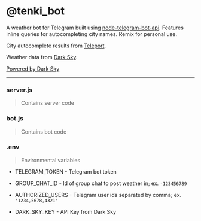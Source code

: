 @tenki_bot
==========

A weather bot for Telegram built using [node-telegram-bot-api](https://github.com/yagop/node-telegram-bot-api).  Features inline queries for autocompleting city names. Remix for personal use.

City autocomplete results from [Teleport](https://developers.teleport.org/api/).

Weather data from [Dark Sky](https://darksky.net/poweredby/).

[Powered by Dark Sky](https://darksky.net/poweredby/)

***

### server.js
> Contains server code

### bot.js
> Contains bot code

### .env

> Environmental variables

* TELEGRAM_TOKEN - Telegram bot token

* GROUP_CHAT_ID - Id of group chat to post weather in; ex. `-123456789`

* AUTHORIZED_USERS - Telegram user ids separated by comma; ex. `'1234,5678,4321'`

* DARK_SKY_KEY - API Key from Dark Sky